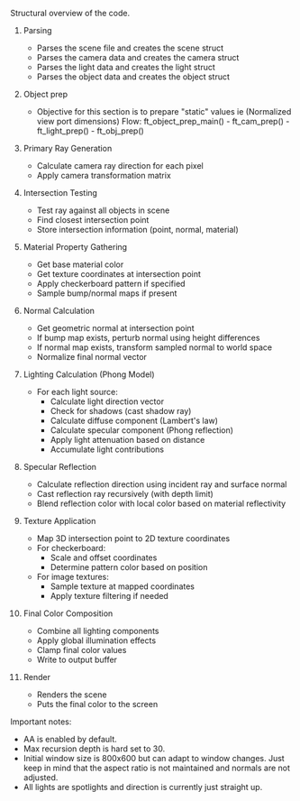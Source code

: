 Structural overview of the code.

1. Parsing
    - Parses the scene file and creates the scene struct
    - Parses the camera data and creates the camera struct
    - Parses the light data and creates the light struct
    - Parses the object data and creates the object struct

2. Object prep
    - Objective for this section is to prepare "static" values ie (Normalized view port dimensions)
    Flow:
        ft_object_prep_main()
            - ft_cam_prep()
            - ft_light_prep()
            - ft_obj_prep()

3. Primary Ray Generation
   - Calculate camera ray direction for each pixel
   - Apply camera transformation matrix

4. Intersection Testing
   - Test ray against all objects in scene
   - Find closest intersection point
   - Store intersection information (point, normal, material)

5. Material Property Gathering
   - Get base material color
   - Get texture coordinates at intersection point
   - Apply checkerboard pattern if specified
   - Sample bump/normal maps if present

6. Normal Calculation
   - Get geometric normal at intersection point
   - If bump map exists, perturb normal using height differences
   - If normal map exists, transform sampled normal to world space
   - Normalize final normal vector

7. Lighting Calculation (Phong Model)
   - For each light source:
     - Calculate light direction vector
     - Check for shadows (cast shadow ray)
     - Calculate diffuse component (Lambert's law)
     - Calculate specular component (Phong reflection)
     - Apply light attenuation based on distance
     - Accumulate light contributions

8. Specular Reflection
   - Calculate reflection direction using incident ray and surface normal
   - Cast reflection ray recursively (with depth limit)
   - Blend reflection color with local color based on material reflectivity

9. Texture Application
   - Map 3D intersection point to 2D texture coordinates
   - For checkerboard:
     - Scale and offset coordinates
     - Determine pattern color based on position
   - For image textures:
     - Sample texture at mapped coordinates
     - Apply texture filtering if needed

10. Final Color Composition
    - Combine all lighting components
    - Apply global illumination effects
    - Clamp final color values
    - Write to output buffer

11. Render
    - Renders the scene
    - Puts the final color to the screen

Important notes:
- AA is enabled by default.
- Max recursion depth is hard set to 30.
- Initial window size is 800x600 but can adapt to window changes. Just keep in mind that the aspect ratio is not maintained and normals are not adjusted.
- All lights are spotlights and direction is currently just straight up.
